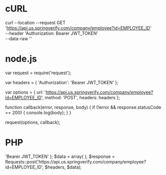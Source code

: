 # cURL

curl --location --request GET 'https://api.us.springverify.com/company/employee?id=EMPLOYEE_ID' \
--header 'Authorization: Bearer JWT_TOKEN' \
--data-raw ''

# node.js

var request = require('request');

var headers = {
    'Authorization': 'Bearer JWT_TOKEN'
};

var options = {
    url: 'https://api.us.springverify.com/company/employee?id=EMPLOYEE_ID',
    method: 'POST',
    headers: headers
};

function callback(error, response, body) {
    if (!error && response.statusCode == 200) {
        console.log(body);
    }
}

request(options, callback);

# PHP

<?php
include('vendor/rmccue/requests/library/Requests.php');
Requests::register_autoloader();
$headers = array(
    'Authorization' => 'Bearer JWT_TOKEN'
);
$data = array(

);
$response = Requests::post('https://api.us.springverify.com/company/employee?id=EMPLOYEE_ID', $headers, $data);
